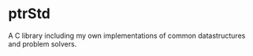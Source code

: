 # ptrStd
A C library including my own implementations of common datastructures and problem solvers.

